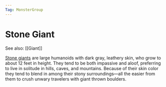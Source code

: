 ```yaml
---
Tag: MonsterGroup
---
```

# Stone Giant
See also: [[Giant]]

[Stone giants](https://pathfinderwiki.com/wiki/Stone_giant) are large humanoids with dark gray, leathery skin, who grow to about 12 feet in height. They tend to be both impassive and aloof, preferring to live in solitude in hills, caves, and mountains. Because of their skin color they tend to blend in among their stony surroundings—all the easier from them to crush unwary travelers with giant thrown boulders. 
